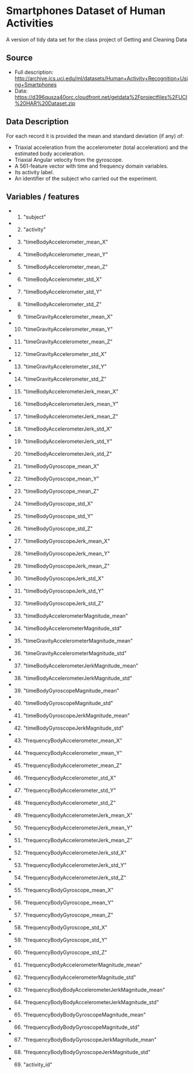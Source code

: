 # Smartphones Dataset of Human Activities
A version of tidy data set for the class project of Getting and Cleaning Data

## Source 
* Full description: http://archive.ics.uci.edu/ml/datasets/Human+Activity+Recognition+Using+Smartphones
* Data: https://d396qusza40orc.cloudfront.net/getdata%2Fprojectfiles%2FUCI%20HAR%20Dataset.zip

## Data Description
For each record it is provided the mean and standard deviation (if any) of:
* Triaxial acceleration from the accelerometer (total acceleration) and the estimated body acceleration.
* Triaxial Angular velocity from the gyroscope. 
* A 561-feature vector with time and frequency domain variables. 
* Its activity label. 
* An identifier of the subject who carried out the experiment.



## Variables / features
* 1. "subject"                                         
* 2. "activity"                                        
* 3. "timeBodyAccelerometer_mean_X"                    
* 4. "timeBodyAccelerometer_mean_Y"                    
* 5. "timeBodyAccelerometer_mean_Z"                    
* 6. "timeBodyAccelerometer_std_X"                     
* 7. "timeBodyAccelerometer_std_Y"                     
* 8. "timeBodyAccelerometer_std_Z"                     
* 9. "timeGravityAccelerometer_mean_X"                 
* 10. "timeGravityAccelerometer_mean_Y"                 
* 11. "timeGravityAccelerometer_mean_Z"                 
* 12. "timeGravityAccelerometer_std_X"                  
* 13. "timeGravityAccelerometer_std_Y"                  
* 14. "timeGravityAccelerometer_std_Z"                  
* 15. "timeBodyAccelerometerJerk_mean_X"                
* 16. "timeBodyAccelerometerJerk_mean_Y"                
* 17. "timeBodyAccelerometerJerk_mean_Z"                
* 18. "timeBodyAccelerometerJerk_std_X"                 
* 19. "timeBodyAccelerometerJerk_std_Y"                 
* 20. "timeBodyAccelerometerJerk_std_Z"                 
* 21. "timeBodyGyroscope_mean_X"                        
* 22. "timeBodyGyroscope_mean_Y"                        
* 23. "timeBodyGyroscope_mean_Z"                        
* 24. "timeBodyGyroscope_std_X"                         
* 25. "timeBodyGyroscope_std_Y"                         
* 26. "timeBodyGyroscope_std_Z"                         
* 27. "timeBodyGyroscopeJerk_mean_X"                    
* 28. "timeBodyGyroscopeJerk_mean_Y"                    
* 29. "timeBodyGyroscopeJerk_mean_Z"                    
* 30. "timeBodyGyroscopeJerk_std_X"                     
* 31. "timeBodyGyroscopeJerk_std_Y"                     
* 32. "timeBodyGyroscopeJerk_std_Z"                     
* 33. "timeBodyAccelerometerMagnitude_mean"             
* 34. "timeBodyAccelerometerMagnitude_std"              
* 35. "timeGravityAccelerometerMagnitude_mean"          
* 36. "timeGravityAccelerometerMagnitude_std"           
* 37. "timeBodyAccelerometerJerkMagnitude_mean"         
* 38. "timeBodyAccelerometerJerkMagnitude_std"          
* 39. "timeBodyGyroscopeMagnitude_mean"                 
* 40. "timeBodyGyroscopeMagnitude_std"                  
* 41. "timeBodyGyroscopeJerkMagnitude_mean"             
* 42. "timeBodyGyroscopeJerkMagnitude_std"              
* 43. "frequencyBodyAccelerometer_mean_X"               
* 44. "frequencyBodyAccelerometer_mean_Y"               
* 45. "frequencyBodyAccelerometer_mean_Z"               
* 46. "frequencyBodyAccelerometer_std_X"                
* 47. "frequencyBodyAccelerometer_std_Y"                
* 48. "frequencyBodyAccelerometer_std_Z"                
* 49. "frequencyBodyAccelerometerJerk_mean_X"           
* 50. "frequencyBodyAccelerometerJerk_mean_Y"           
* 51. "frequencyBodyAccelerometerJerk_mean_Z"           
* 52. "frequencyBodyAccelerometerJerk_std_X"            
* 53. "frequencyBodyAccelerometerJerk_std_Y"            
* 54. "frequencyBodyAccelerometerJerk_std_Z"            
* 55. "frequencyBodyGyroscope_mean_X"                   
* 56. "frequencyBodyGyroscope_mean_Y"                   
* 57. "frequencyBodyGyroscope_mean_Z"                   
* 58. "frequencyBodyGyroscope_std_X"                    
* 59. "frequencyBodyGyroscope_std_Y"                    
* 60. "frequencyBodyGyroscope_std_Z"                    
* 61. "frequencyBodyAccelerometerMagnitude_mean"        
* 62. "frequencyBodyAccelerometerMagnitude_std"         
* 63. "frequencyBodyBodyAccelerometerJerkMagnitude_mean"
* 64. "frequencyBodyBodyAccelerometerJerkMagnitude_std" 
* 65. "frequencyBodyBodyGyroscopeMagnitude_mean"        
* 66. "frequencyBodyBodyGyroscopeMagnitude_std"         
* 67. "frequencyBodyBodyGyroscopeJerkMagnitude_mean"    
* 68. "frequencyBodyBodyGyroscopeJerkMagnitude_std"     
* 69. "activity_id"                                     
